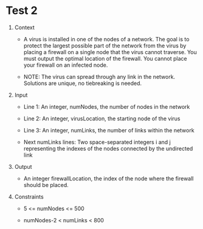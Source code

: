 # Test 2

1. Context

    - A virus is installed in one of the nodes of a network. The goal is to protect the largest possible part of the network from the virus by placing a firewall on a single node that the virus cannot traverse.
You must output the optimal location of the firewall. You cannot place your firewall on an infected node.

   -  NOTE: The virus can spread through any link in the network. Solutions are unique, no tiebreaking is needed.
2. Input

   - Line 1: An integer, numNodes, the number of nodes in the network

   - Line 2: An integer, virusLocation, the starting node of the virus

   - Line 3: An integer, numLinks, the number of links within the network

    - Next numLinks lines: Two space-separated integers i and j representing the indexes of the nodes connected by the undirected link
3. Output

   -  An integer firewallLocation, the index of the node where the firewall should be placed.

4. Constraints

    - 5 <= numNodes <= 500
   
    - numNodes-2 < numLinks < 800